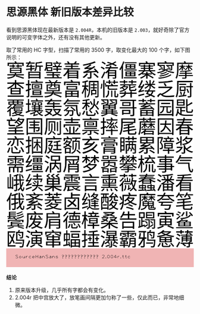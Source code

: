 # 思源黑体 新旧版本差异比较

看到思源黑体现在最新版本是 `2.004R`，本机的旧版本是 `2.003`，就好奇除了官方说明的可变字体之外，还有没有其他更新。

取了常用的 HC 字型，扫描了常用的 3500 字，取变化最大的 100 个字，如下图所示：
![思源字体 2.003 / 2.004r 比较](version_diff_2.003_2.004.gif)

**结论**

1. 原来版本升级，几乎所有字都会有变化。
2. 2.004r 把中宫放大了，放笔画间隔更加匀称了一些，仅此而已，非常地细微。
